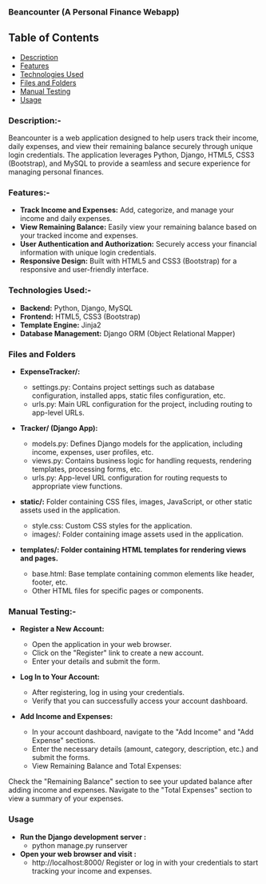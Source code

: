 ### Beancounter (A Personal Finance Webapp)

## Table of Contents
- [Description](#description)
- [Features](#features)
- [Technologies Used](#technologies-used)
- [Files and Folders](#files-and-folders)
- [Manual Testing](#Manual-Testing)
- [Usage](#usage)



### Description:-
Beancounter is a web application designed to help users track their income, daily expenses, and view their remaining balance securely through unique login credentials. 
The application leverages Python, Django, HTML5, CSS3 (Bootstrap), and MySQL to provide a seamless and secure experience for managing personal finances.

### Features:-
- **Track Income and Expenses:** Add, categorize, and manage your income and daily expenses.
- **View Remaining Balance:** Easily view your remaining balance based on your tracked income and expenses.
- **User Authentication and Authorization:** Securely access your financial information with unique login credentials.
- **Responsive Design:** Built with HTML5 and CSS3 (Bootstrap) for a responsive and user-friendly interface.

### Technologies Used:-
- **Backend:** Python, Django, MySQL
- **Frontend:** HTML5, CSS3 (Bootstrap)
- **Template Engine:** Jinja2
- **Database Management:** Django ORM (Object Relational Mapper)

### Files and Folders
- **ExpenseTracker/:**
  - settings.py: Contains project settings such as database configuration, installed apps, static files configuration, etc.
  - urls.py: Main URL configuration for the project, including routing to app-level URLs.
  
- **Tracker/ (Django App):**
  - models.py: Defines Django models for the application, including income, expenses, user profiles, etc.
  - views.py: Contains business logic for handling requests, rendering templates, processing forms, etc.
  - urls.py: App-level URL configuration for routing requests to appropriate view functions.
    
- **static/:** Folder containing CSS files, images, JavaScript, or other static assets used in the application.
  - style.css: Custom CSS styles for the application.
  - images/: Folder containing image assets used in the application.
    
- **templates/: Folder containing HTML templates for rendering views and pages.**
  - base.html: Base template containing common elements like header, footer, etc.
  - Other HTML files for specific pages or components.

### Manual Testing:-
- **Register a New Account:**
  - Open the application in your web browser.
  - Click on the "Register" link to create a new account.
  - Enter your details and submit the form.
  
- **Log In to Your Account:**
  - After registering, log in using your credentials.
  - Verify that you can successfully access your account dashboard.
  
- **Add Income and Expenses:**
  - In your account dashboard, navigate to the "Add Income" and "Add Expense" sections.
  - Enter the necessary details (amount, category, description, etc.) and submit the forms.
  - View Remaining Balance and Total Expenses:

Check the "Remaining Balance" section to see your updated balance after adding income and expenses.
Navigate to the "Total Expenses" section to view a summary of your expenses.

### Usage
- **Run the Django development server :**
   - python manage.py runserver
- **Open your web browser and visit :**
   - http://localhost:8000/
Register or log in with your credentials to start tracking your income and expenses.
